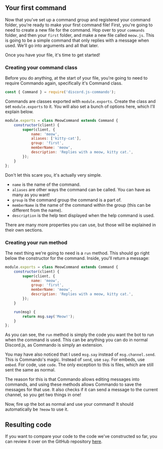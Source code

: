 ## Your first command

Now that you've set up a command group and registered your command folder, you're ready to make your first command file! First, you're going to need to create a new file for the command. Hop over to your `commands` folder, and then your `first` folder, and make a new file called `meow.js`. This is going to be a simple command that only replies with a message when used. We'll go into arguments and all that later.

Once you have your file, it's time to get started!

### Creating your command class

Before you do anything, at the start of your file, you're going to need to require Commando again, specifically it's Command class.

```js
const { Command } = require('discord.js-commando');
```

Commands are classes exported with `module.exports`. Create the class and set `module.exports` to it. You will also set a bunch of options here, which I'll explain below.

```js
module.exports = class MeowCommand extends Command {
	constructor(client) {
		super(client, {
			name: 'meow',
			aliases: ['kitty-cat'],
			group: 'first',
			memberName: 'meow',
			description: 'Replies with a meow, kitty cat.',
		});
	}
};
```

Don't let this scare you, it's actually very simple.

- `name` is the name of the command.
- `aliases` are other ways the command can be called. You can have as many as you want!
- `group` is the command group the command is a part of.
- `memberName` is the name of the command within the group (this can be different from the name).
- `description` is the help text displayed when the help command is used.

There are many more properties you can use, but those will be explained in their own sections.

### Creating your run method

The next thing we're going to need is a `run` method. This should go right below the constructor for the command. Inside, you'll return a message:

```js
module.exports = class MeowCommand extends Command {
	constructor(client) {
		super(client, {
			name: 'meow',
			group: 'first',
			memberName: 'meow',
			description: 'Replies with a meow, kitty cat.',
		});
	}

	run(msg) {
		return msg.say('Meow!');
	}
};
```

As you can see, the `run` method is simply the code you want the bot to run when the command is used. This can be anything you can do in normal Discord.js, as Commando is simply an extension.

You may have also noticed that I used `msg.say` instead of `msg.channel.send`. This is Commando's magic. Instead of `send`, use `say`. For embeds, use `embed`. For code, use `code`. The only exception to this is files, which are still sent the same as normal.

The reason for this is that Commando allows editing messages into commands, and using these methods allows Commando to save the messages for that use. It also checks if it can send a message to the current channel, so you get two things in one!

Now, fire up the bot as normal and use your command! It should automatically be `?meow` to use it.

## Resulting code

If you want to compare your code to the code we've constructed so far, you can review it over on the GitHub repository [here](https://github.com/discordjs/guide/tree/master/code-samples/commando/first-command).
